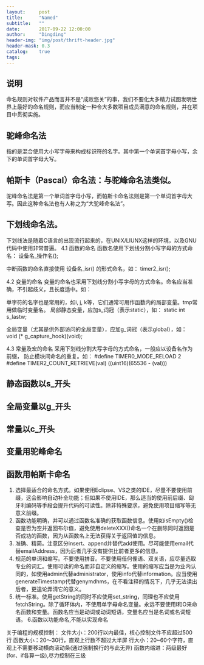 ```yaml
---
layout:     post
title:      "Named"
subtitle:   ""
date:       2017-09-22 12:00:00
author:     "Dingding"
header-img: "img/post/thrift-header.jpg"
header-mask: 0.3
catalog:    true
tags:
---
```


## 说明
命名规则对软件产品而言并不是“成败悠关”的事，我们不要化太多精力试图发明世界上最好的命名规则，而应当制定一种令大多数项目成员满意的命名规则，并在项目中贯彻实施。

## 驼峰命名法
指的是混合使用大小写字母来构成标识符的名字。其中第一个单词首字母小写，余下的单词首字母大写。

## 帕斯卡（Pascal）命名法：与驼峰命名法类似。
驼峰命名法是第一个单词首字母小写，而帕斯卡命名法则是第一个单词首字母大写。因此这种命名法也有人称之为“大驼峰命名法”。

## 下划线命名法。
下划线法是随着C语言的出现流行起来的，在UNIX/LIUNX这样的环境，以及GNU代码中使用非常普遍。
4.1 函数的命名
  函数名使用下划线分割小写字母的方式命名：
    设备名_操作名();

  中断函数的命名直接使用 设备名_isr() 的形式命名，如：
    timer2_isr();

4.2 变量的命名
  变量的命名也采用下划线分割小写字母的方式命名。命名应当准确，不引起歧义，且长度适中。如：

  单字符的名字也是常用的，如i, j, k等，它们通常可用作函数内的局部变量。tmp常用做临时变量名。
  局部静态变量，应加s_词冠（表示static），如：
    static int s_lastw;

  全局变量（尤其是供外部访问的全局变量），应加g_词冠（表示global），如：
    void (* g_capture_hook)(void);

4.3 常量及宏的命名
  采用下划线分割大写字母的方式命名，一般应以设备名作为前缀，
  防止模块间命名的重复。如：
    #define TIMER0_MODE_RELOAD                2
    #define TIMER2_COUNT_RETRIEVE(val)        ((uint16)(65536 - (val)))


## 静态函数以s_开头
## 全局变量以g_开头
## 常量以c_开头
## 变量用驼峰命名
## 函数用帕斯卡命名




1. 选择最适合的命名方式。如果使用Eclipse、VS之类的IDE，尽量不要使用前缀，这会影响自动补全功能；但如果不使用IDE，那么适当的使用前后缀、匈牙利编码等手段会提升代码的可读性。除非特殊要求，避免使用项目缩写等无意义前缀。
2. 函数功能明确，并可以通过函数名准确的获取函数信息。使用如isEmpty()检查是否为空并返回布尔值，避免使用deleteXXX()命名一个在删除同时返回是否成功的函数，因为从函数名上无法获得关于返回值的信息。
3. 准确、精简。注意区分insert、append并替代add使用。尽可能使用email代替emailAddress，因为后者几乎没有提供比前者更多的信息。
4. 规范的单词和缩写。不要使用拼音。不要使用任何俚语、双关语，应尽量选取专业的词汇。使用可读的命名而非自定义的缩写。使用的缩写应当是为业内认同的，如使用admin代替administrator，使用info代替information。应当使用generateTimestamp代替genymdhms，在不看注释的情况下，几乎无法读出后者，更遑论弄清它的意义。
5. 统一标准。使用getString的同时不应使用set_string，同理也不应使用fetchString。除了循环体内，不使用单字母命名变量。永远不要使用l和O来命名函数和变量。函数名应当是动词或动词短语，变量名应当是名词或名词短语。
6.函数以功能命名,不能以实现命名


关于编程的规模控制：
文件大小：200行以内最佳，核心控制文件不应超过500行
函数大小：20～30行，直观上行数不超过大半屏
行大小：20~60个字符，直观上不需要移动横向滚动条(通过强制换行的与此无异)
函数内缩进：两级最好(for、if各算一级),尽力控制在三级


























